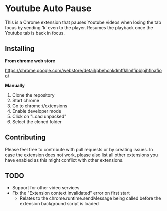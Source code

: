 # Youtube Auto Pause

This is a Chrome extension that pauses Youtube videos when losing the tab focus by
sending 'k' even to the player. Resumes the playback once the Youtube tab is
back in focus.

## Installing

**From chrome web store**

https://chrome.google.com/webstore/detail/pbehcnkdmffkllmlfjpblpjhflnafioo/

**Manually**

1. Clone the repository
2. Start chrome
3. Go to chrome://extensions
4. Enable developer mode
5. Click on "Load unpacked"
6. Select the cloned folder

## Contributing

Please feel free to contribute with pull requests or by creating issues. In case
the extension does not work, please also list all other extensions you have
enabled as this might conflict with other extensions.

## TODO

* Support for other video services
* Fix the "Extension context invalidated" error on first start
    * Relates to the chrome.runtime.sendMessage being called before the
      extension background script is loaded
